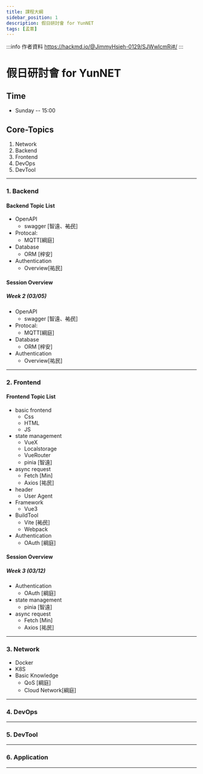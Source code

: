 ```yaml
---
title: 課程大綱
sidebar_position: 1
description: 假日研討會 for YunNET
tags: [孟憲]
---
```


:::info 作者資料 
https://hackmd.io/@JimmyHsieh-0129/SJWwIcmRj#/
:::

# 假日研討會 for YunNET

## Time
* Sunday -- 15:00

## Core-Topics

1. Network
2. Backend
3. Frontend
4. DevOps
5. DevTool

----

### 1. Backend


#### Backend Topic List

* OpenAPI 
	- swagger [智遠、~~祐民~~]
* Protocal:
	- MQTT[綱庭]
* Database 
	- ORM [梓安]
* Authentication 
    - Overview[祐民]

#### Session Overview

##### Week 2 (03/05)


* OpenAPI 
	- swagger [智遠、~~祐民~~]
* Protocal:
	- MQTT[綱庭]
* Database 
	- ORM [梓安]
* Authentication 
    - Overview[祐民]

----

### 2. Frontend

#### Frontend Topic List

* basic frontend
    - Css
    - HTML
    - JS
* state management
	- VueX 
	- Localstorage
	- VueRouter
	- pinia [智遠]
* async request
	- Fetch [Min]
	- Axios [祐民]
* header
	- User Agent
* Framework
	- Vue3 
* BuildTool
	- Vite [~~祐民~~]
	- Webpack
* Authentication
	- OAuth [綱庭]


#### Session Overview

##### Week 3 (03/12)

* Authentication
    - OAuth [綱庭]
* state management
    - pinia [智遠]
* async request
	- Fetch [Min]
	- Axios [祐民]

----

### 3. Network

* Docker
* K8S
* Basic Knowledge
    - QoS [綱庭]
    - Cloud Network[綱庭]

----

### 4. DevOps

----

### 5. DevTool

----

### 6. Application

---

